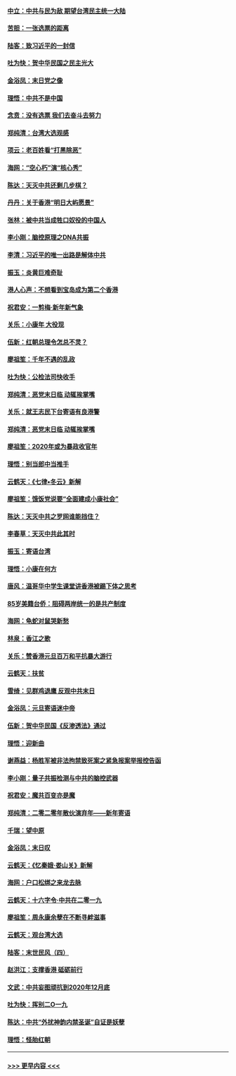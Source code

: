 #### [中立：中共与民为敌 期望台湾民主统一大陆](../pages/nsc993/n11790392.md?t=01140522) 
#### [苦胆：一张选票的距离](../pages/nsc993/n11788914.md?t=01140522) 
#### [陆客：致习近平的一封信](../pages/nsc993/n11788867.md?t=01140522) 
#### [吐为快：贺中华民国之民主光大](../pages/nsc993/n11788618.md?t=01140522) 
#### [金浴凤：末日党之像](../pages/nsc993/n11787475.md?t=01140522) 
#### [理悟：中共不是中国](../pages/nsc993/n11787463.md?t=01140522) 
#### [念贲：没有选票  我们去奋斗去努力](../pages/nsc993/n11787398.md?t=01140522) 
#### [郑纯清：台湾大选观感](../pages/nsc993/n11786210.md?t=01140522) 
#### [项云：老百姓看“打黑除恶”](../pages/nsc993/n11785398.md?t=01140522) 
#### [海网：“空心朽”演“核心秀”](../pages/nsc993/n11783874.md?t=01140522) 
#### [陈达：天灭中共还剩几步棋？](../pages/nsc993/n11783719.md?t=01140522) 
#### [丹丹：关于香港“明日大屿愿景”](../pages/nsc993/n11783273.md?t=01140522) 
#### [张林：被中共当成牲口奴役的中国人](../pages/nsc993/n11782397.md?t=01140522) 
#### [李小刚：脑控原理之DNA共振](../pages/nsc993/n11780962.md?t=01140522) 
#### [李清：习近平的唯一出路是解体中共](../pages/nsc993/n11780866.md?t=01140522) 
#### [振玉：炎黄巨难奇耻](../pages/nsc993/n11779632.md?t=01140522) 
#### [港人心声：不想看到宝岛成为第二个香港](../pages/nsc993/n11778817.md?t=01140522) 
#### [祝君安：一剪梅‧新年新气象](../pages/nsc993/n11776340.md?t=01140522) 
#### [关乐：小康年 大役现](../pages/nsc993/n11774213.md?t=01140522) 
#### [伍新：红朝总理令怎总不灵？](../pages/nsc993/n11770813.md?t=01140522) 
#### [廖祖笙：千年不遇的乱政](../pages/nsc993/n11770373.md?t=01140522) 
#### [吐为快：公检法司快收手](../pages/nsc993/n11770359.md?t=01140522) 
#### [郑纯清：恶党末日临 动辄挨掌嘴](../pages/nsc993/n11769912.md?t=01140522) 
#### [关乐：就王志民下台寄语有良港警](../pages/nsc993/n11769903.md?t=01140522) 
#### [郑纯清：恶党末日临 动辄挨掌嘴](../pages/nsc993/n11769356.md?t=01140522) 
#### [廖祖笙：2020年或为暴政收官年](../pages/nsc993/n11768216.md?t=01140522) 
#### [理悟：别当郎中当推手](../pages/nsc993/n11768243.md?t=01140522) 
#### [云鹤天：《七律▪冬云》新解](../pages/nsc993/n11768204.md?t=01140522) 
#### [廖祖笙：饿饭党说要“全面建成小康社会”](../pages/nsc993/n11767482.md?t=01140522) 
#### [陈达：天灭中共之罗网谁能挡住？](../pages/nsc993/n11767465.md?t=01140522) 
#### [李春草：天灭中共此其时](../pages/nsc993/n11767452.md?t=01140522) 
#### [振玉：寄语台湾](../pages/nsc993/n11767432.md?t=01140522) 
#### [理悟：小康在何方](../pages/nsc993/n11767394.md?t=01140522) 
#### [唐风：温哥华中学生课堂讲香港被踢下体之思考](../pages/nsc993/n11766848.md?t=01140522) 
#### [85岁美籍台侨：阻碍两岸统一的是共产制度](../pages/nsc993/n11765043.md?t=01140522) 
#### [海网：龟蛇对鼠哭新愁](../pages/nsc993/n11764895.md?t=01140522) 
#### [林泉：香江之歌](../pages/nsc993/n11764415.md?t=01140522) 
#### [关乐：赞香港元旦百万和平抗暴大游行](../pages/nsc993/n11764382.md?t=01140522) 
#### [云鹤天：扶贫](../pages/nsc993/n11764245.md?t=01140522) 
#### [雪绮：见群鸡退鹰  反观中共末日](../pages/nsc993/n11762112.md?t=01140522) 
#### [金浴凤：元旦寄语迷中帝](../pages/nsc993/n11761788.md?t=01140522) 
#### [伍新：贺中华民国《反渗透法》通过](../pages/nsc993/n11761994.md?t=01140522) 
#### [理悟：迎新曲](../pages/nsc993/n11761152.md?t=01140522) 
#### [谢燕益：杨胜军被非法拘禁致死案之紧急报案举报控告函](../pages/nsc993/n11756134.md?t=01140522) 
#### [李小刚：量子共振检测与中共的脑控武器](../pages/nsc993/n11754518.md?t=01140522) 
#### [祝君安：魔共百变亦是魔](../pages/nsc993/n11754469.md?t=01140522) 
#### [郑纯清：二零二零年散伙演弃年——新年寄语](../pages/nsc993/n11754195.md?t=01140522) 
#### [千瑞：望中原](../pages/nsc993/n11754159.md?t=01140522) 
#### [金浴凤：末日叹](../pages/nsc993/n11752359.md?t=01140522) 
#### [云鹤天：《忆秦娥‧娄山关》新解](../pages/nsc993/n11752348.md?t=01140522) 
#### [海网：户口松绑之来龙去脉](../pages/nsc993/n11752328.md?t=01140522) 
#### [云鹤天：十六字令‧中共在二零一九](../pages/nsc993/n11752305.md?t=01140522) 
#### [廖祖笙：周永康余孽在不断寻衅滋事](../pages/nsc993/n11751013.md?t=01140522) 
#### [云鹤天：观台湾大选](../pages/nsc993/n11751007.md?t=01140522) 
#### [陆客：末世民风（四）](../pages/nsc993/n11749203.md?t=01140522) 
#### [赵洪江：支撑香港 砥砺前行](../pages/nsc993/n11748482.md?t=01140522) 
#### [文武：中共妄图顽抗到2020年12月底](../pages/nsc993/n11748446.md?t=01140522) 
#### [吐为快：挥别二O一九](../pages/nsc993/n11748411.md?t=01140522) 
#### [陈达：中共“外扰神韵内禁圣诞”自证是妖孽](../pages/nsc993/n11748226.md?t=01140522) 
#### [理悟：怪胎红朝](../pages/nsc993/n11748206.md?t=01140522) 

----
#### [ >>> 更早内容 <<< ](../indexes/nsc993-earlier.md)
